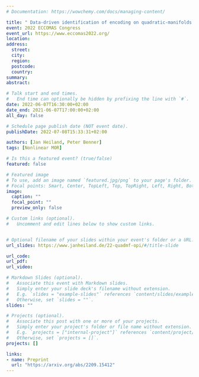 ```yaml
---
# Documentation: https://wowchemy.com/docs/managing-content/

title: " Data-driven identification of encoding on quadratic-manifolds for high-fidelity dynamical models"
event: 2022 ECCOMAS Congress
event_url: https://www.eccomas2022.org/
location:
address:
  street:
  city:
  region:
  postcode:
  country:
summary:
abstract:

# Talk start and end times.
#   End time can optionally be hidden by prefixing the line with `#`.
date: 2022-06-07T16:30:00+02:00
date_end: 2021-06-07T17:00:00+02:00
all_day: false

# Schedule page publish date (NOT event date).
publishDate: 2022-07-08T15:33:31+02:00

authors: [Jan Heiland, Peter Benner]
tags: [Nonlinear MOR]

# Is this a featured event? (true/false)
featured: false

# Featured image
# To use, add an image named `featured.jpg/png` to your page's folder. 
# Focal points: Smart, Center, TopLeft, Top, TopRight, Left, Right, BottomLeft, Bottom, BottomRight.
image:
  caption: ""
  focal_point: ""
  preview_only: false

# Custom links (optional).
#   Uncomment and edit lines below to show custom links.


# Optional filename of your slides within your event's folder or a URL.
url_slides: https://www.janheiland.de/22-quadmf-opi/#/title-slide

url_code:
url_pdf:
url_video:

# Markdown Slides (optional).
#   Associate this event with Markdown slides.
#   Simply enter your slide deck's filename without extension.
#   E.g. `slides = "example-slides"` references `content/slides/example-slides.md`.
#   Otherwise, set `slides = ""`.
slides: ""

# Projects (optional).
#   Associate this post with one or more of your projects.
#   Simply enter your project's folder or file name without extension.
#   E.g. `projects = ["internal-project"]` references `content/project/deep-learning/index.md`.
#   Otherwise, set `projects = []`.
projects: []

links:
- name: Preprint
  url: "https://arxiv.org/abs/2209.15412"
---
```

